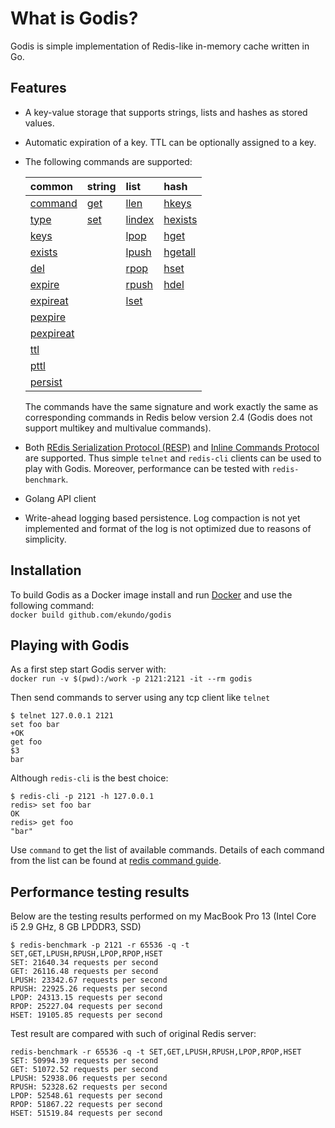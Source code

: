 # What is Godis?

Godis is simple implementation of Redis-like in-memory cache written in Go.

## Features


* A key-value storage that supports strings, lists and hashes as stored values.
* Automatic expiration of a key. TTL can be optionally assigned to a key.
* The following commands are supported:

  |common|string|list|hash| 
  |:---|:---|:---|:---|
  |[command](https://redis.io/commands/command)|[get](https://redis.io/commands/get)|[llen](https://redis.io/commands/llen)|[hkeys](https://redis.io/commands/hkeys)|
  |[type](https://redis.io/commands/type)|[set](https://redis.io/commands/set)|[lindex](https://redis.io/commands/lindex)|[hexists](https://redis.io/commands/hexists)|
  |[keys](https://redis.io/commands/keys)| |[lpop](https://redis.io/commands/lpop)|[hget](https://redis.io/commands/hget)|
  |[exists](https://redis.io/commands/exists)| |[lpush](https://redis.io/commands/lpush)|[hgetall](https://redis.io/commands/hgetall)
  |[del](https://redis.io/commands/del)| |[rpop](https://redis.io/commands/rpop)|[hset](https://redis.io/commands/hset)|
  |[expire](https://redis.io/commands/expire)| |[rpush](https://redis.io/commands/rpush)|[hdel](https://redis.io/commands/hdel)|
  |[expireat](https://redis.io/commands/expireat)| |[lset](https://redis.io/commands/lset)| |
  |[pexpire](https://redis.io/commands/pexpire)| | |
  |[pexpireat](https://redis.io/commands/pexpireat)| | |
  |[ttl](https://redis.io/commands/ttl)| | |
  |[pttl](https://redis.io/commands/pttl)| | |
  |[persist](https://redis.io/commands/persist)| | |

  The commands have the same signature and work exactly the same as corresponding commands in Redis below version 2.4 
  (Godis does not support multikey and multivalue commands).
* Both [REdis Serialization Protocol (RESP)](https://redis.io/topics/protocol) and [Inline Commands Protocol](https://redis.io/topics/protocol#inline-commands) are supported. 
Thus simple `telnet` and `redis-cli` clients can be used to play with Godis. 
Moreover, performance can be tested with `redis-benchmark`. 
* Golang API client
* Write-ahead logging based persistence. 
Log compaction is not yet implemented and format of the log is not optimized due to reasons of simplicity.       
 

## Installation

To build Godis as a Docker image install and run [Docker](https://docs.docker.com/engine/installation/) and use the following command:  
```docker build github.com/ekundo/godis```

## Playing with Godis

As a first step start Godis server with:  
```docker run -v $(pwd):/work -p 2121:2121 -it --rm godis```

Then send commands to server using any tcp client like `telnet` 
```
$ telnet 127.0.0.1 2121
set foo bar
+OK
get foo
$3
bar
```
Although `redis-cli` is the best choice:
```
$ redis-cli -p 2121 -h 127.0.0.1
redis> set foo bar
OK
redis> get foo
"bar"
```
Use `command` to get the list of available commands. 
Details of each command from the list can be found at [redis command guide](http://redis.io/commands).

## Performance testing results

Below are the testing results performed on my MacBook Pro 13 (Intel Core i5 2.9 GHz, 8 GB LPDDR3, SSD)
```
$ redis-benchmark -p 2121 -r 65536 -q -t SET,GET,LPUSH,RPUSH,LPOP,RPOP,HSET
SET: 21640.34 requests per second
GET: 26116.48 requests per second
LPUSH: 23342.67 requests per second
RPUSH: 22925.26 requests per second
LPOP: 24313.15 requests per second
RPOP: 25227.04 requests per second
HSET: 19105.85 requests per second
```  

Test result are compared with such of original Redis server:
```
redis-benchmark -r 65536 -q -t SET,GET,LPUSH,RPUSH,LPOP,RPOP,HSET
SET: 50994.39 requests per second
GET: 51072.52 requests per second
LPUSH: 52938.06 requests per second
RPUSH: 52328.62 requests per second
LPOP: 52548.61 requests per second
RPOP: 51867.22 requests per second
HSET: 51519.84 requests per second
```